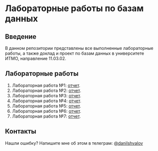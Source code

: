 # Лабораторные работы по базам данных

## Введение

В данном репозитории представлены все выполненные лабораторные работы, а также
доклад и проект по базам данных в университете ИТМО, направление 11.03.02.

## Лабораторные работы

1. Лабораторная работа №1: [отчет](labs/lab-1/report.pdf).
2. Лабораторная работа №2: [отчет](labs/lab-2/report.pdf).
3. Лабораторная работа №3: [отчет](labs/lab-3/report.pdf).
4. Лабораторная работа №4: [отчет](labs/lab-4/report.pdf).
5. Лабораторная работа №5: [отчет](labs/lab-5/report.pdf).
5. Лабораторная работа №6: [отчет](labs/lab-6/report.pdf).
5. Лабораторная работа №7: [отчет](labs/lab-7/report.pdf).

## Контакты

Нашли ошибку? Напишите мне об этом в телеграм: [@danilshvalov](https://t.me/danilshvalov)
